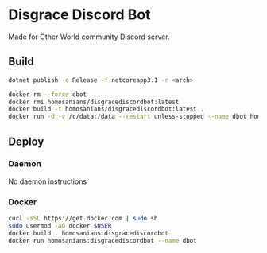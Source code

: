 # Disgrace Discord Bot

Made for Other World community Discord server.

## Build

```bash
dotnet publish -c Release -f netcoreapp3.1 -r <arch>
```

```bash
docker rm --force dbot
docker rmi homosanians/disgracediscordbot:latest
docker build -t homosanians/disgracediscordbot:latest .
docker run -d -v /c/data:/data --restart unless-stopped --name dbot homosanians/disgracediscordbot:latest
```

## Deploy

### Daemon

No daemon instructions

### Docker

```bash
curl -sSL https://get.docker.com | sudo sh
sudo usermod -aG docker $USER
docker build . homosanians:disgracediscordbot
docker run homosanians:disgracediscordbot --name dbot
```
